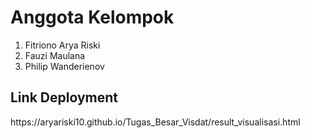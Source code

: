 <h1>Anggota Kelompok</h1>
<ol>
    <li>Fitriono Arya Riski</li>
    <li>Fauzi Maulana</li>
    <li>Philip Wanderienov</li>
</ol>

<h2>Link Deployment</h2>
<p>https://aryariski10.github.io/Tugas_Besar_Visdat/result_visualisasi.html</p>